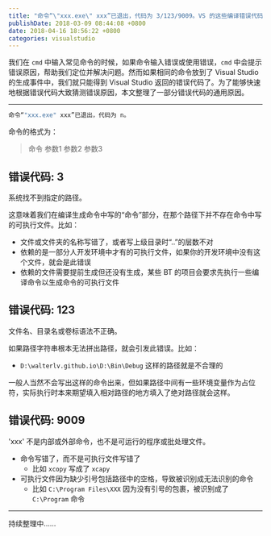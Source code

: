 ```yaml
---
title: "命令“\"xxx.exe\" xxx”已退出，代码为 3/123/9009。VS 的这些编译错误代码代表了什么意思？"
publishDate: 2018-03-09 08:44:08 +0800
date: 2018-04-16 18:56:22 +0800
categories: visualstudio
---
```


我们在 `cmd` 中输入常见命令的时候，如果命令输入错误或使用错误，`cmd` 中会提示错误原因，帮助我们定位并解决问题。然而如果相同的命令放到了 Visual Studio 的生成事件中，我们就只能得到 Visual Studio 返回的错误代码了。为了能够快速地根据错误代码大致猜测错误原因，本文整理了一部分错误代码的通用原因。

---

```bash
命令“"xxx.exe" xxx”已退出，代码为 n。
```

命令的格式为：

> 命令 参数1 参数2 参数3

<div id="top"></div>

## 错误代码: 3

系统找不到指定的路径。

这意味着我们在编译生成命令中写的“命令”部分，在那个路径下并不存在命令中写的可执行文件。比如：

- 文件或文件夹的名称写错了，或者写上级目录时“..”的层数不对
- 依赖的是一部分人开发环境中才有的可执行文件，如果你的开发环境中没有这个文件，就会是此错误
- 依赖的文件需要提前生成但还没有生成，某些 BT 的项目会要求先执行一些编译命令以生成命令的可执行文件

## 错误代码: 123

文件名、目录名或卷标语法不正确。

如果路径字符串根本无法拼出路径，就会引发此错误。比如：

- `D:\walterlv.github.io\D:\Bin\Debug` 这样的路径就是不合理的

一般人当然不会写出这样的命令出来，但如果路径中间有一些环境变量作为占位符，实际执行时本来期望填入相对路径的地方填入了绝对路径就会这样。

## 错误代码: 9009

'xxx' 不是内部或外部命令，也不是可运行的程序或批处理文件。

- 命令写错了，而不是可执行文件写错了
    - 比如 `xcopy` 写成了 `xcapy`
- 可执行文件因为缺少引号包括路径中的空格，导致被识别成无法识别的命令
    - 比如 `C:\Program Files\XXX` 因为没有引号的包裹，被识别成了 `C:\Program` 命令

---

持续整理中……
